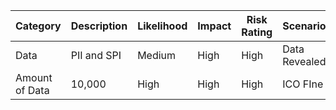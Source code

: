 | Category                | Description                                             | Likelihood | Impact | Risk Rating | Scenario                                               |
|------------------------------|--------------------------------------------------------------|------------|--------|-------------|---------------------------------------------------------------------|
| Data                     | PII and SPI           | Medium     | High   | High        | Data Revealed                |
| Amount of Data                     | 10,000                               | High       | High   | High        | ICO FIne                     |